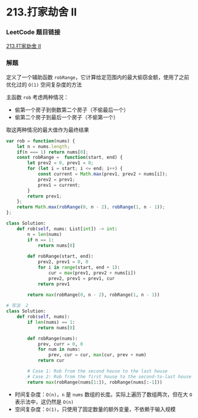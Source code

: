 # 213.打家劫舍 II

### LeetCode 题目链接

[213.打家劫舍 II](https://leetcode.cn/problems/house-robber-ii/)

### 解题

定义了一个辅助函数 `robRange`，它计算给定范围内的最大偷窃金额，使用了之前优化过的 `O(1)` 空间复杂度的方法

主函数 `rob` 考虑两种情况：
- 偷第一个房子到倒数第二个房子（不偷最后一个）
- 偷第二个房子到最后一个房子（不偷第一个）

取这两种情况的最大值作为最终结果

```js
var rob = function(nums) {
    let n = nums.length;
    if(n === 1) return nums[0];
    const robRange =  function(start, end) {
        let prev2 = 0, prev1 = 0;
        for (let i = start; i <= end; i++) {
            const current = Math.max(prev1, prev2 + nums[i]);
            prev2 = prev1;
            prev1 = current;
        }
        return prev1;
    };
    return Math.max(robRange(0, n - 2), robRange(1, n - 1));
};
```
```python
class Solution:
    def rob(self, nums: List[int]) -> int:
        n = len(nums)
        if n == 1:
            return nums[0]
        
        def robRange(start, end):
            prev2, prev1 = 0, 0
            for i in range(start, end + 1):
                cur = max(prev1, prev2 + nums[i])
                prev2, prev1 = prev1, cur
            return prev1
        
        return max(robRange(0, n - 2), robRange(1, n - 1))

# 写法  2
class Solution:
    def rob(self, nums):
        if len(nums) == 1:
            return nums[0]

        def robRange(nums):
            prev, curr = 0, 0
            for num in nums:
                prev, cur = cur, max(cur, prev + num)
            return cur

        # Case 1: Rob from the second house to the last house
        # Case 2: Rob from the first house to the second-to-last house
        return max(robRange(nums[1:]), robRange(nums[:-1]))
```
- 时间复杂度：`O(n)`，`n` 是 `nums` 数组的长度。实际上遍历了数组两次，但在大 `O` 表示法中，这仍然是 `O(n)`
- 空间复杂度：`O(1)`，只使用了固定数量的额外变量，不依赖于输入规模